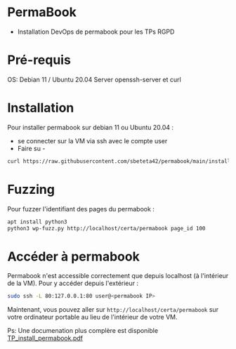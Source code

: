 # PermaBook
- Installation DevOps de permabook pour les TPs RGPD

# Pré-requis
OS: Debian 11 / Ubuntu 20.04 Server
openssh-server et curl

# Installation
Pour installer permabook sur debian 11 ou Ubuntu 20.04 :
- se connecter sur la VM via ssh avec le compte user
- Faire su -

```bash
curl https://raw.githubusercontent.com/sbeteta42/permabook/main/install.sh | sh -
```

# Fuzzing
Pour fuzzer l'identifiant des pages du permabook :

```bash
apt install python3
python3 wp-fuzz.py http://localhost/certa/permabook page_id 100
```

# Accéder à permabook

Permabook n'est accessible correctement que depuis localhost (à l'intérieur de la VM).
Pour y accéder depuis l'extérieur :

```bash
sudo ssh -L 80:127.0.0.1:80 user@<permabook IP>
```

Maintenant, vous pouvez aller sur `http://localhost/certa/permabook` sur votre ordinateur portable au lieu de l'intérieur de votre VM.

Ps: Une documenation plus complère est disponible [TP_install_permabook.pdf](https://github.com/sbeteta42/permabook/blob/main/TP_install_permabook.pdf)
